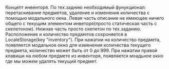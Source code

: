 Концепт инвенторя. По тех.заднию необходимый фунукционал: перетаскивание предметов, удаление и изменения количества с помощью модального окна. Левая часть описание не имеющее ничего общего с текущим элементом инветоря(просто статическая часть с скелетоном). Нижная часть просто скелетон по тех.заданию. Расположение и количество предметов сохроняется в LocaleStorage(key "inventory"). При нажатии на количество предмета, появляется модальное окно для изменения количества текущего предмета, количество может быть от 0 до 999. При нажатии правой клавиши на любом предмете из инвенторя, появляется моадьное окно где мы можем удалять текущий предмет. 

